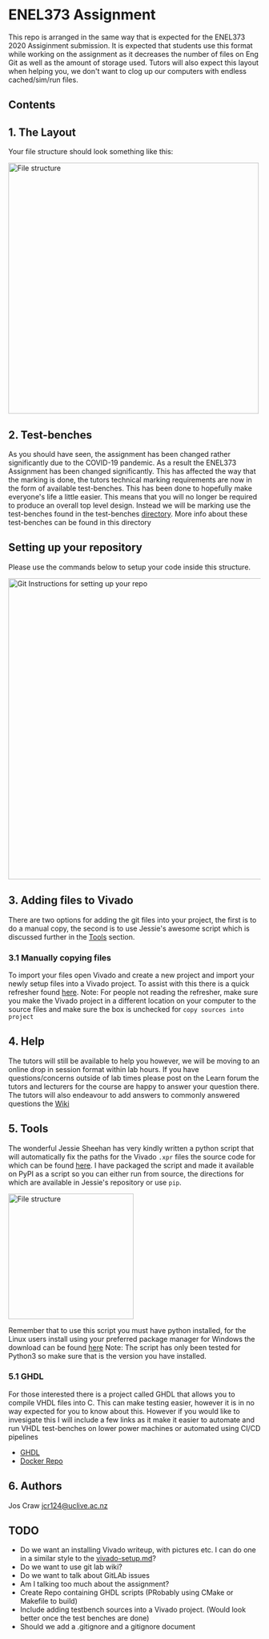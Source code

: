 # ENEL373 Assignment
This repo is arranged in the same way that is expected for the ENEL373 2020 Assiginment submission.
It is expected that students use this format while working on the assignment as it decreases the
number of files on Eng Git as well as the amount of storage used. Tutors will also expect this layout when helping you, we don't
want to clog up our computers with endless cached/sim/run files.

## Contents

## 1. The Layout
Your file structure should look something like this:

<img alt="File structure" src="https://storage.googleapis.com/enle373students/filestructure.png" width="500" height="auto"/>

## 2. Test-benches
As you should have seen, the assignment has been changed rather significantly due to the COVID-19 pandemic. As a result the ENEL373 Assignment has been changed significantly. This has affected the way that the marking is done, the tutors technical marking requirements are now in the form of available test-benches. This
has been done to hopefully make everyone's life a little easier. This means that you will no longer be required to produce an overall top level design. Instead we will be marking use the test-benches found in the test-benches [directory](testbenches/). More info about these test-benches can be found in this directory

## Setting up your repository
Please use the commands below to setup your code inside this structure.

<img alt="Git Instructions for setting up your repo" src="https://storage.googleapis.com/enle373students/git-instructions.png" width="auto" height="600"/>

## 3. Adding files to Vivado
There are two options for adding the git files into your project, the first is to do a manual copy, the second is to use Jessie's awesome script which is discussed further in the 
[Tools](#tools) section.

### 3.1 Manually copying files
To import your files open Vivado and create a new project and import your newly setup files into a Vivado project.
To assist with this there is a quick refresher found [here](wiki/vivado-setup.md). Note: For people not reading the refresher, make sure
you make the Vivado project in a different location on your computer to the source files and make sure the box is unchecked for `copy sources into project`

## 4. Help
The tutors will still be available to help you however, we will be moving to an online drop in session format within lab hours. If you have questions/concerns outside of lab times please post on the Learn forum the tutors and lecturers for the course are happy to answer your question there.
The tutors will also endeavour to add answers to commonly answered questions the [Wiki](https://eng-git.canterbury.ac.nz/jcr124/ENEL373-Template/wikis/home)

<a name="tools"></a>

## 5. Tools
The wonderful Jessie Sheehan has very kindly written a python script that will automatically fix the paths for the Vivado `.xpr` files the source code for which can be found 
[here](https://github.com/jpsheehan/vivado-xpr-fixer). I have packaged the script and made it available on PyPI as a script so you can either run from source, 
the directions for which are available in Jessie's repository or use `pip`.

<img alt="File structure" src="https://storage.googleapis.com/enle373students/pip-install.png" width="auto" height="250"/>

Remember that to use this script you must have python installed, for the Linux users install using your preferred package manager for Windows the download can be found [here](https://www.python.org/downloads/windows/) Note: The script has only been tested for Python3 so make sure that is the version you have installed.

### 5.1 GHDL
For those interested there is a project called GHDL that allows you to compile VHDL files into C. This can make testing easier, however it is in no way expected for you to know about this. However if you would like to invesigate this I will include a few links as it make it easier to automate and run VHDL test-benches on lower power machines or automated using CI/CD pipelines

-   [GHDL](https://github.com/ghdl/ghdl)
-   [Docker Repo]()

## 6. Authors
Jos Craw <jcr124@uclive.ac.nz>

## TODO
-   Do we want an installing Vivado writeup, with pictures etc. I can do one in a similar style to the [vivado-setup.md](wiki/vivado-setup.md)?
-   Do we want to use git lab wiki?
-   Do we want to talk about GitLAb issues
-   Am I talking too much about the assignment?
-   Create Repo containing GHDL scripts (PRobably using CMake or Makefile to build) 
-   Include adding testbench sources into a Vivado project. (Would look better once the test benches are done)
-   Should we add a .gitignore and a gitignore document

